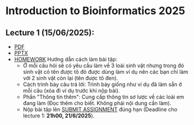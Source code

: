 # Introduction to Bioinformatics 2025

## Lecture 1 (15/06/2025):
- [PDF](https://github.com/luuloi/Introduction_to_Bioinformatics_2025/blob/main/lecture_1/BI_L1_Introduction_1%20slide.pdf)
- [PPTX](https://github.com/luuloi/Introduction_to_Bioinformatics_2025/blob/main/lecture_1/Lecture_overview_2025June15.pptx)
- [HOMEWORK](https://docs.google.com/document/d/14HNZgMkHIMdSq10fiRocndonEhib3gK0/edit#heading=h.xcckyre9e6m6)
Hướng dẫn cách làm bài tập:
  + Ở mỗi câu hỏi sẽ có yêu cầu làm về 3 loài sinh vật nhưng trong đó sinh vật có tên được tô đỏ được dùng làm ví dụ nên các bạn chỉ làm với 2 sinh vật còn lại (tên được tô đen).
  + Cách trình bày câu trả lời: Trình bày giống như ví dụ đã làm sẵn ở mỗi câu (xóa đi ví dụ trước khi nộp bài).
  + Phần "Thông tin thêm": Cung cấp thông tin sơ lược về các loài em đang làm (Đọc thêm cho biết. Không phải nội dung cần làm).
  + Nộp bài tập lên [SUBMIT ASSIGNMENT](https://forms.gle/kpfBX2ij8WqmWE5u5) đúng hạn (Deadline cho lecture 1: **21h00, 21/6/2025**).
